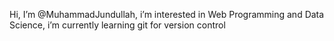 Hi, I’m @MuhammadJundullah, i’m interested in Web Programming and Data Science, i’m currently learning git for version control 


<!---
MuhammadJundullah/MuhammadJundullah is a ✨ special ✨ repository because its `README.md` (this file) appears on your GitHub profile.
You can click the Preview link to take a look at your changes.
--->
